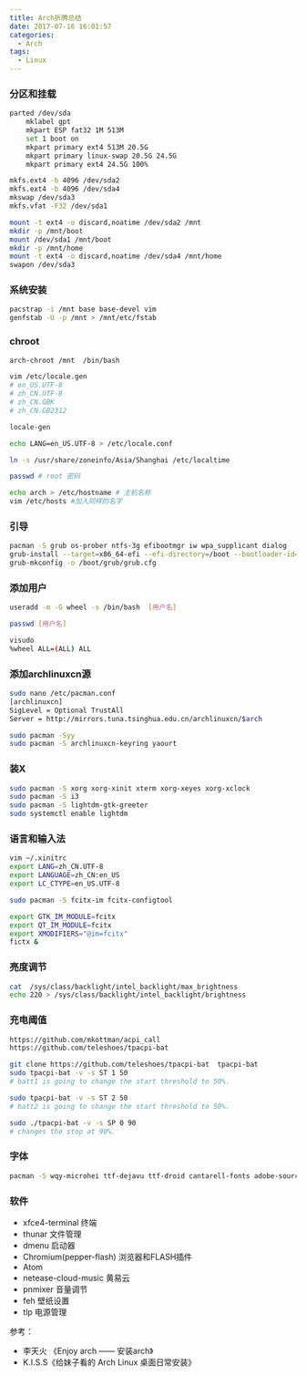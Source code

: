 ```yaml
---
title: Arch折腾总结
date: 2017-07-16 16:01:57
categories:
  - Arch
tags:
  - Linux
---
```

### 分区和挂载
```bash
parted /dev/sda
    mklabel gpt
    mkpart ESP fat32 1M 513M
    set 1 boot on
    mkpart primary ext4 513M 20.5G
    mkpart primary linux-swap 20.5G 24.5G
    mkpart primary ext4 24.5G 100%

mkfs.ext4 -b 4096 /dev/sda2
mkfs.ext4 -b 4096 /dev/sda4
mkswap /dev/sda3
mkfs.vfat -F32 /dev/sda1

mount -t ext4 -o discard,noatime /dev/sda2 /mnt
mkdir -p /mnt/boot
mount /dev/sda1 /mnt/boot
mkdir -p /mnt/home
mount -t ext4 -o discard,noatime /dev/sda4 /mnt/home
swapon /dev/sda3
```

### 系统安装
```bash
pacstrap -i /mnt base base-devel vim
genfstab -U -p /mnt > /mnt/etc/fstab
```

### chroot
```bash
arch-chroot /mnt  /bin/bash

vim /etc/locale.gen
# en_US.UTF-8
# zh_CN.UTF-8
# zh_CN.GBK
# zh_CN.GB2312

locale-gen

echo LANG=en_US.UTF-8 > /etc/locale.conf

ln -s /usr/share/zoneinfo/Asia/Shanghai /etc/localtime

passwd # root 密码

echo arch > /etc/hostname # 主机名称
vim /etc/hosts #加入同样的名字
```

### 引导
```bash
pacman -S grub os-prober ntfs-3g efibootmgr iw wpa_supplicant dialog
grub-install --target=x86_64-efi --efi-directory=/boot --bootloader-id=grub --recheck
grub-mkconfig -o /boot/grub/grub.cfg
```

### 添加用户
```bash
useradd -m -G wheel -s /bin/bash  [用户名]

passwd [用户名]

visudo
%wheel ALL=(ALL) ALL
```

### 添加archlinuxcn源
```bash
sudo nano /etc/pacman.conf
[archlinuxcn]
SigLevel = Optional TrustAll
Server = http://mirrors.tuna.tsinghua.edu.cn/archlinuxcn/$arch

sudo pacman -Syy
sudo pacman -S archlinuxcn-keyring yaourt
```

### 装X
```bash
sudo pacman -S xorg xorg-xinit xterm xorg-xeyes xorg-xclock
sudo pacman -S i3
sudo pacman -S lightdm-gtk-greeter
sudo systemctl enable lightdm
```

### 语言和输入法
```bash
vim ~/.xinitrc
export LANG=zh_CN.UTF-8
export LANGUAGE=zh_CN:en_US
export LC_CTYPE=en_US.UTF-8

sudo pacman -S fcitx-im fcitx-configtool

export GTK_IM_MODULE=fcitx
export QT_IM_MODULE=fcitx
export XMODIFIERS="@im=fcitx"
fictx &
```

### 亮度调节
```bash
cat  /sys/class/backlight/intel_backlight/max_brightness
echo 220 > /sys/class/backlight/intel_backlight/brightness
```

### 充电阈值
```bash
https://github.com/mkottman/acpi_call
https://github.com/teleshoes/tpacpi-bat

git clone https://github.com/teleshoes/tpacpi-bat  tpacpi-bat
sudo tpacpi-bat -v -s ST 1 50
# batt1 is going to change the start threshold to 50%.

sudo tpacpi-bat -v -s ST 2 50
# batt2 is going to change the start threshold to 50%.

sudo ./tpacpi-bat -v -s SP 0 90
# changes the stop at 90%.
```

### 字体
```bash
pacman -S wqy-microhei ttf-dejavu ttf-droid cantarell-fonts adobe-source-han-sans-cn-fonts
```

### 软件
- xfce4-terminal 终端
- thunar 文件管理
- dmenu 启动器
- Chromium(pepper-flash) 浏览器和FLASH插件
- Atom
- netease-cloud-music 黄易云
- pnmixer 音量调节
- feh 壁纸设置
- tlp 电源管理


参考：  
- 李天火 《Enjoy arch —— 安装arch》
- K.I.S.S《给妹子看的 Arch Linux 桌面日常安装》
